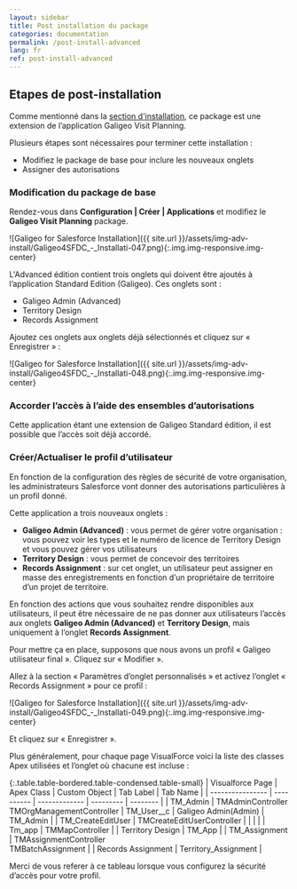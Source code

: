 ```yaml
---
layout: sidebar
title: Post installation du package
categories: documentation
permalink: /post-install-advanced
lang: fr
ref: post-install-advanced
---
```


## Etapes de post-installation

Comme mentionné dans la [section d'installation](/install-advanced), ce package est une extension de l’application Galigeo Visit Planning.

Plusieurs étapes sont nécessaires pour terminer cette installation :

- Modifiez le package de base pour inclure les nouveaux onglets
- Assigner des autorisations

### Modification du package de base

Rendez-vous dans 
**Configuration | Créer | Applications** et modifiez le **Galigeo Visit Planning** package.

![Galigeo for Salesforce Installation]({{ site.url }}/assets/img-adv-install/Galigeo4SFDC_-_Installati-047.png){:.img.img-responsive.img-center}

L'Advanced édition contient trois onglets qui doivent être ajoutés à l’application Standard Edition (Galigeo). Ces onglets sont :

- Galigeo Admin (Advanced)
- Territory Design
- Records Assignment

Ajoutez ces onglets aux onglets déjà sélectionnés et cliquez sur « Enregistrer » :

![Galigeo for Salesforce Installation]({{ site.url }}/assets/img-adv-install/Galigeo4SFDC_-_Installati-048.png){:.img.img-responsive.img-center}

### Accorder l’accès à l’aide des ensembles d’autorisations

Cette application étant une extension de Galigeo Standard édition, il est possible que l’accès soit déjà accordé.

### Créer/Actualiser le profil d’utilisateur

En fonction de la configuration des règles de sécurité de votre organisation, les administrateurs Salesforce vont donner des autorisations particulières à un profil donné. 

Cette application a trois nouveaux onglets :

- **Galigeo Admin (Advanced)** : vous permet de gérer votre organisation : vous pouvez voir les types et le numéro de licence de Territory Design et vous pouvez gérer vos utilisateurs
- **Territory Design** : vous permet de concevoir des territoires
- **Records Assignment** : sur cet onglet, un utilisateur peut assigner en masse des enregistrements en fonction d’un propriétaire de territoire d’un projet de territoire.

En fonction des actions que vous souhaitez rendre disponibles aux utilisateurs, il peut être nécessaire de ne pas donner aux utilisateurs l’accès aux onglets **Galigeo Admin (Advanced)** et **Territory Design**, mais uniquement à l’onglet **Records Assignment**.

Pour mettre ça en place, supposons que nous avons un profil « Galigeo utilisateur final ». Cliquez sur « Modifier ».

Allez à la section « Paramètres d’onglet personnalisés » et activez l’onglet « Records Assignment » pour ce profil :

![Galigeo for Salesforce Installation]({{ site.url }}/assets/img-adv-install/Galigeo4SFDC_-_Installati-049.png){:.img.img-responsive.img-center}

Et cliquez sur « Enregistrer ».

Plus généralement, pour chaque page VisualForce voici la liste des classes Apex utilisées et l’onglet où chacune est incluse :

{:.table.table-bordered.table-condensed.table-small}
| Visualforce Page | Apex Class | Custom Object | Tab Label | Tab Name |
| ---------------- | ---------- | ------------- | --------- | -------- |
| TM_Admin				 | TMAdminController <br> TMOrgManagementController | TM_User__c | Galigeo Admin(Admin) | TM_Admin |
| TM_CreateEditUser | TMCreateEditUserController |  |  |  |
| Tm_app				 | TMMapController |  | Territory Design | TM_App |
| TM_Assignment		| TMAssignmentController <br> TMBatchAssignment |  | Records Assignment | Territory_Assignment |

Merci de vous referer à ce tableau lorsque vous configurez la sécurité d’accès pour votre profil.

